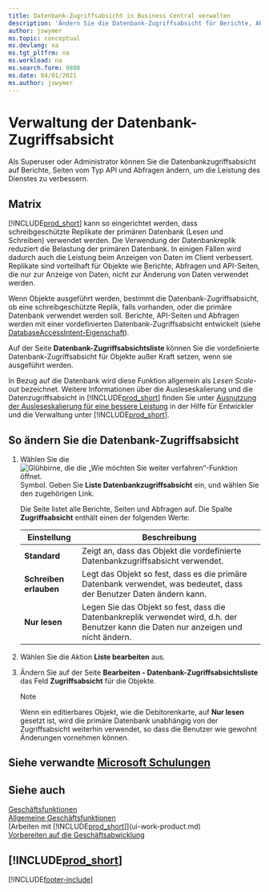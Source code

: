 ```yaml
---
title: Datenbank-Zugriffsabsicht in Business Central verwalten
description: 'Ändern Sie die Datenbank-Zugriffsabsicht für Berichte, API-Seiten und Abfragen.'
author: jswymer
ms.topic: conceptual
ms.devlang: na
ms.tgt_pltfrm: na
ms.workload: na
ms.search.form: 9880
ms.date: 04/01/2021
ms.author: jswymer
---
```

# <a name="managing-database-access-intent" />Verwaltung der Datenbank-Zugriffsabsicht

Als Superuser oder Administrator können Sie die Datenbankzugriffsabsicht auf Berichte, Seiten vom Typ API und Abfragen ändern, um die Leistung des Dienstes zu verbessern.

## <a name="overview" />Matrix

[!INCLUDE[prod_short](includes/prod_short.md)] kann so eingerichtet werden, dass schreibgeschützte Replikate der primären Datenbank (Lesen und Schreiben) verwendet werden. Die Verwendung der Datenbankreplik reduziert die Belastung der primären Datenbank. In einigen Fällen wird dadurch auch die Leistung beim Anzeigen von Daten im Client verbessert. Replikate sind vorteilhaft für Objekte wie Berichte, Abfragen und API-Seiten, die nur zur Anzeige von Daten, nicht zur Änderung von Daten verwendet werden.

Wenn Objekte ausgeführt werden, bestimmt die Datenbank-Zugriffsabsicht, ob eine schreibgeschützte Replik, falls vorhanden, oder die primäre Datenbank verwendet werden soll. Berichte, API-Seiten und Abfragen werden mit einer vordefinierten Datenbank-Zugriffsabsicht entwickelt (siehe [DatabaseAccessIntent-Eigenschaft](/dynamics365/business-central/dev-itpro/developer/properties/devenv-dataaccessintent-property)).

Auf der Seite **Datenbank-Zugriffsabsichtsliste** können Sie die vordefinierte Datenbank-Zugriffsabsicht für Objekte außer Kraft setzen, wenn sie ausgeführt werden.

In Bezug auf die Datenbank wird diese Funktion allgemein als *Lesen Scale-out* bezeichnet. Weitere Informationen über die Ausleseskalierung und die Datenzugriffsabsicht in [!INCLUDE[prod_short](includes/prod_short.md)] finden Sie unter [Ausnutzung der Ausleseskalierung für eine bessere Leistung](/dynamics365/business-central/dev-itpro/administration/database-read-scale-out-overview) in der Hilfe für Entwickler und die Verwaltung unter [!INCLUDE[prod_short](includes/prod_short.md)].

## <a name="to-change-the-database-access-intent" />So ändern Sie die Datenbank-Zugriffsabsicht

1. Wählen Sie die ![Glühbirne, die die „Wie möchten Sie weiter verfahren“-Funktion öffnet.](media/ui-search/search_small.png "Sagen Sie mir, was Sie tun möchten") Symbol. Geben Sie **Liste Datenbankzugriffsabsicht** ein, und wählen Sie den zugehörigen Link.

    Die Seite listet alle Berichte, Seiten und Abfragen auf. Die Spalte **Zugriffsabsicht** enthält einen der folgenden Werte:

    |**Einstellung**|**Beschreibung**|  
    |------------|-------------|  
    |**Standard**|Zeigt an, dass das Objekt die vordefinierte Datenbankzugriffsabsicht verwendet.|
    |**Schreiben erlauben**|Legt das Objekt so fest, dass es die primäre Datenbank verwendet, was bedeutet, dass der Benutzer Daten ändern kann.|
    |**Nur lesen**|Legen Sie das Objekt so fest, dass die Datenbankreplik verwendet wird, d.h. der Benutzer kann die Daten nur anzeigen und nicht ändern.|

2. Wählen Sie die Aktion **Liste bearbeiten** aus.

3. Ändern Sie auf der Seite **Bearbeiten - Datenbank-Zugriffsabsichtsliste** das Feld **Zugriffsabsicht** für die Objekte.

    > [!NOTE]
    > Wenn ein editierbares Objekt, wie die Debitorenkarte, auf **Nur lesen** gesetzt ist, wird die primäre Datenbank unabhängig von der Zugriffsabsicht weiterhin verwendet, so dass die Benutzer wie gewohnt Änderungen vornehmen können.

## <a name="see-related-microsoft-trainingtrainingpathsdeploy-configure-dynamics--business-central" />Siehe verwandte [Microsoft Schulungen](/training/paths/deploy-configure-dynamics-365-business-central/)

## <a name="see-also" />Siehe auch
[Geschäftsfunktionen](across-business-functionality.md)  
[Allgemeine Geschäftsfunktionen](ui-across-business-areas.md)  
[Arbeiten mit [!INCLUDE[prod_short](includes/prod_short.md)]](ui-work-product.md)  
[Vorbereiten auf die Geschäftsabwicklung](ui-get-ready-business.md)    

## <a name="includeprodshortincludesfreetrialmdmd" />[!INCLUDE[prod_short](includes/free_trial_md.md)]


[!INCLUDE[footer-include](includes/footer-banner.md)]
